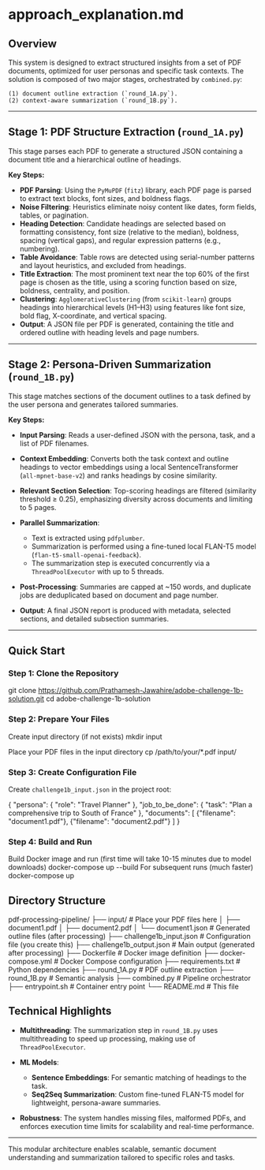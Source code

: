 # approach\_explanation.md

## Overview

This system is designed to extract structured insights from a set of PDF documents, optimized for user personas and specific task contexts. The solution is composed of two major stages, orchestrated by `combined.py`: 

    (1) document outline extraction (`round_1A.py`).
    (2) context-aware summarization (`round_1B.py`).

---

## Stage 1: PDF Structure Extraction (`round_1A.py`)

This stage parses each PDF to generate a structured JSON containing a document title and a hierarchical outline of headings.

**Key Steps:**

* **PDF Parsing**: Using the `PyMuPDF` (`fitz`) library, each PDF page is parsed to extract text blocks, font sizes, and boldness flags.
* **Noise Filtering**: Heuristics eliminate noisy content like dates, form fields, tables, or pagination.
* **Heading Detection**: Candidate headings are selected based on formatting consistency, font size (relative to the median), boldness, spacing (vertical gaps), and regular expression patterns (e.g., numbering).
* **Table Avoidance**: Table rows are detected using serial-number patterns and layout heuristics, and excluded from headings.
* **Title Extraction**: The most prominent text near the top 60% of the first page is chosen as the title, using a scoring function based on size, boldness, centrality, and position.
* **Clustering**: `AgglomerativeClustering` (from `scikit-learn`) groups headings into hierarchical levels (H1–H3) using features like font size, bold flag, X-coordinate, and vertical spacing.
* **Output**: A JSON file per PDF is generated, containing the title and ordered outline with heading levels and page numbers.

---

## Stage 2: Persona-Driven Summarization (`round_1B.py`)

This stage matches sections of the document outlines to a task defined by the user persona and generates tailored summaries.

**Key Steps:**

* **Input Parsing**: Reads a user-defined JSON with the persona, task, and a list of PDF filenames.
* **Context Embedding**: Converts both the task context and outline headings to vector embeddings using a local SentenceTransformer (`all-mpnet-base-v2`) and ranks headings by cosine similarity.
* **Relevant Section Selection**: Top-scoring headings are filtered (similarity threshold ≥ 0.25), emphasizing diversity across documents and limiting to 5 pages.
* **Parallel Summarization**:

  * Text is extracted using `pdfplumber`.
  * Summarization is performed using a fine-tuned local FLAN-T5 model (`flan-t5-small-openai-feedback`).
  * The summarization step is executed concurrently via a `ThreadPoolExecutor` with up to 5 threads.
* **Post-Processing**: Summaries are capped at \~150 words, and duplicate jobs are deduplicated based on document and page number.
* **Output**: A final JSON report is produced with metadata, selected sections, and detailed subsection summaries.

---

## Quick Start

### Step 1: Clone the Repository
git clone https://github.com/Prathamesh-Jawahire/adobe-challenge-1b-solution.git
cd adobe-challenge-1b-solution
### Step 2: Prepare Your Files
Create input directory (if not exists)
mkdir input

Place your PDF files in the input directory
cp /path/to/your/*.pdf input/

### Step 3: Create Configuration File

Create `challenge1b_input.json` in the project root:

{
"persona": {
"role": "Travel Planner"
},
"job_to_be_done": {
"task": "Plan a comprehensive trip to South of France"
},
"documents": [
{"filename": "document1.pdf"},
{"filename": "document2.pdf"}
]
}

### Step 4: Build and Run
Build Docker image and run (first time will take 10-15 minutes due to model downloads)
docker-compose up --build
For subsequent runs (much faster)
docker-compose up

## Directory Structure
pdf-processing-pipeline/
├── input/ # Place your PDF files here
│ ├── document1.pdf
│ ├── document2.pdf
│ └── document1.json # Generated outline files (after processing)
├── challenge1b_input.json # Configuration file (you create this)
├── challenge1b_output.json # Main output (generated after processing)
├── Dockerfile # Docker image definition
├── docker-compose.yml # Docker Compose configuration
├── requirements.txt # Python dependencies
├── round_1A.py # PDF outline extraction
├── round_1B.py # Semantic analysis
├── combined.py # Pipeline orchestrator
├── entrypoint.sh # Container entry point
└── README.md # This file

## Technical Highlights

* **Multithreading**: The summarization step in `round_1B.py` uses multithreading to speed up processing, making use of `ThreadPoolExecutor`.
* **ML Models**:

  * **Sentence Embeddings**: For semantic matching of headings to the task.
  * **Seq2Seq Summarization**: Custom fine-tuned FLAN-T5 model for lightweight, persona-aware summaries.
* **Robustness**: The system handles missing files, malformed PDFs, and enforces execution time limits for scalability and real-time performance.

---

This modular architecture enables scalable, semantic document understanding and summarization tailored to specific roles and tasks.
